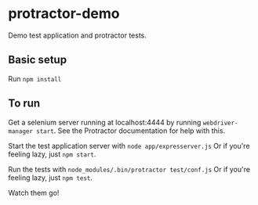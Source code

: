 protractor-demo
===============

Demo test application and protractor tests.

Basic setup
-----------
Run `npm install`

To run
------
Get a selenium server running at localhost:4444
by running `webdriver-manager start`.
See the Protractor documentation for help with this.

Start the test application server with
`node app/expresserver.js`
Or if you're feeling lazy, just `npm start`.

Run the tests with
`node_modules/.bin/protractor test/conf.js`
Or if you're feeling lazy, just `npm test`.

Watch them go!
